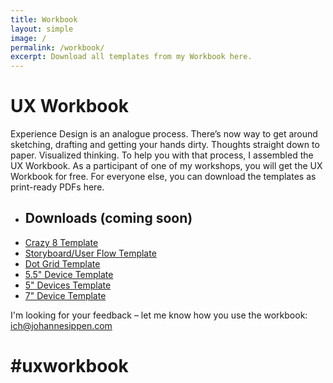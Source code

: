 ```yaml
---
title: Workbook
layout: simple
image: /
permalink: /workbook/
excerpt: Download all templates from my Workbook here.
---
```


# UX Workbook

Experience Design is an analogue process. There’s now way to get around sketching, drafting and getting your hands dirty. Thoughts straight down to paper. Visualized thinking. To help you with that process, I assembled the UX Workbook. As a participant of one of my workshops, you will get the UX Workbook for free. For everyone else, you can download the templates as print-ready PDFs here.

- ## Downloads (coming soon)
- [Crazy 8 Template](#)
- [Storyboard/User Flow Template](#)
- [Dot Grid Template](#)
- [5.5" Device Template](#)
- [5" Devices Template](#)
- [7" Device Template](#)

I'm looking for your feedback – let me know how you use the workbook: [ich@johannesippen.com](mailto:ich@johannesippen.com)

# #uxworkbook

<style>
  .Workbook ul,
  .Workbook li {
    list-style: none;
    padding: 0;
  }
  .Workbook li a {
    display: block;
    border-top: 1px solid #ccc;
    padding: 0em 0 1em;
  }
  .Workbook .inner {
    padding-bottom: 5em;
  }
</style>